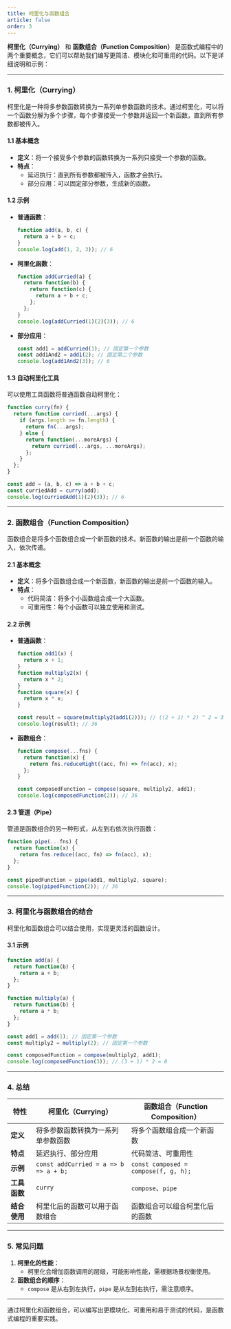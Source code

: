 ```yaml
---
title: 柯里化与函数组合
article: false
order: 3
---
```


**柯里化（Currying）** 和 **函数组合（Function Composition）** 是函数式编程中的两个重要概念，它们可以帮助我们编写更简洁、模块化和可重用的代码。以下是详细说明和示例：

---

### **1. 柯里化（Currying）**
柯里化是一种将多参数函数转换为一系列单参数函数的技术。通过柯里化，可以将一个函数分解为多个步骤，每个步骤接受一个参数并返回一个新函数，直到所有参数都被传入。

#### **1.1 基本概念**
- **定义**：将一个接受多个参数的函数转换为一系列只接受一个参数的函数。
- **特点**：
  - 延迟执行：直到所有参数都被传入，函数才会执行。
  - 部分应用：可以固定部分参数，生成新的函数。

#### **1.2 示例**
- **普通函数**：
  ```javascript
  function add(a, b, c) {
    return a + b + c;
  }
  console.log(add(1, 2, 3)); // 6
  ```

- **柯里化函数**：
  ```javascript
  function addCurried(a) {
    return function(b) {
      return function(c) {
        return a + b + c;
      };
    };
  }
  console.log(addCurried(1)(2)(3)); // 6
  ```

- **部分应用**：
  ```javascript
  const add1 = addCurried(1); // 固定第一个参数
  const add1And2 = add1(2); // 固定第二个参数
  console.log(add1And2(3)); // 6
  ```

#### **1.3 自动柯里化工具**
可以使用工具函数将普通函数自动柯里化：
```javascript
function curry(fn) {
  return function curried(...args) {
    if (args.length >= fn.length) {
      return fn(...args);
    } else {
      return function(...moreArgs) {
        return curried(...args, ...moreArgs);
      };
    }
  };
}

const add = (a, b, c) => a + b + c;
const curriedAdd = curry(add);
console.log(curriedAdd(1)(2)(3)); // 6
```

---

### **2. 函数组合（Function Composition）**
函数组合是将多个函数组合成一个新函数的技术。新函数的输出是前一个函数的输入，依次传递。

#### **2.1 基本概念**
- **定义**：将多个函数组合成一个新函数，新函数的输出是前一个函数的输入。
- **特点**：
  - 代码简洁：将多个小函数组合成一个大函数。
  - 可重用性：每个小函数可以独立使用和测试。

#### **2.2 示例**
- **普通函数**：
  ```javascript
  function add1(x) {
    return x + 1;
  }
  function multiply2(x) {
    return x * 2;
  }
  function square(x) {
    return x * x;
  }
  
  const result = square(multiply2(add1(2))); // ((2 + 1) * 2) ^ 2 = 36
  console.log(result); // 36
  ```

- **函数组合**：
  ```javascript
  function compose(...fns) {
    return function(x) {
      return fns.reduceRight((acc, fn) => fn(acc), x);
    };
  }
  
  const composedFunction = compose(square, multiply2, add1);
  console.log(composedFunction(2)); // 36
  ```

#### **2.3 管道（Pipe）**
管道是函数组合的另一种形式，从左到右依次执行函数：
```javascript
function pipe(...fns) {
  return function(x) {
    return fns.reduce((acc, fn) => fn(acc), x);
  };
}

const pipedFunction = pipe(add1, multiply2, square);
console.log(pipedFunction(2)); // 36
```

---

### **3. 柯里化与函数组合的结合**
柯里化和函数组合可以结合使用，实现更灵活的函数设计。

#### **3.1 示例**
```javascript
function add(a) {
  return function(b) {
    return a + b;
  };
}

function multiply(a) {
  return function(b) {
    return a * b;
  };
}

const add1 = add(1); // 固定第一个参数
const multiply2 = multiply(2); // 固定第一个参数

const composedFunction = compose(multiply2, add1);
console.log(composedFunction(3)); // (3 + 1) * 2 = 8
```

---

### **4. 总结**
| 特性         | 柯里化（Currying）                    | 函数组合（Function Composition）     |
| ------------ | ------------------------------------- | ------------------------------------ |
| **定义**     | 将多参数函数转换为一系列单参数函数    | 将多个函数组合成一个新函数           |
| **特点**     | 延迟执行、部分应用                    | 代码简洁、可重用性                   |
| **示例**     | `const addCurried = a => b => a + b;` | `const composed = compose(f, g, h);` |
| **工具函数** | `curry`                               | `compose`、`pipe`                    |
| **结合使用** | 柯里化后的函数可以用于函数组合        | 函数组合可以组合柯里化后的函数       |

---

### **5. 常见问题**
1. **柯里化的性能**：
   - 柯里化会增加函数调用的层级，可能影响性能，需根据场景权衡使用。
2. **函数组合的顺序**：
   - `compose` 是从右到左执行，`pipe` 是从左到右执行，需注意顺序。

---

通过柯里化和函数组合，可以编写出更模块化、可重用和易于测试的代码，是函数式编程的重要实践。
